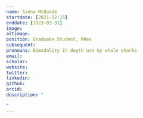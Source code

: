 ```yaml
---
name: Siena McQuade
startdate: [2021-12-15]
enddate: [2023-03-31]
image: 
altimage: 
position: Graduate Student, MRes
subsequent: 
pronouns: Bimodality in depth use by whale sharks
email: 
scholar:
website:
twitter: 
linkedin: 
github: 
orcid: 
description: "

"
---
```

